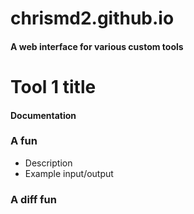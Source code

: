 # chrismd2.github.io

#### A web interface for various custom tools

# Tool 1 title

#### Documentation

### A fun
- Description
- Example input/output

### A diff fun
